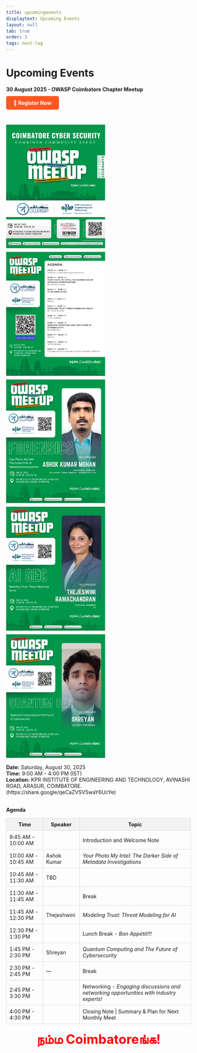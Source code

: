 ```yaml
---
title: upcomingevents
displaytext: Upcoming Events
layout: null
tab: true
order: 3
tags: next-tag
---
```


# Upcoming Events

<p>
  <strong>30 August 2025 - OWASP Coimbatore Chapter Meetup</strong>
  <br>

  <!-- Registration Button -->
  <a href="https://your-registration-link.com" target="_blank" style="display: inline-block; background-color: #ff5722; color: white; padding: 10px 20px; text-decoration: none; border-radius: 5px; font-weight: bold; margin: 10px 0;">
    🔗 Register Now
  </a>
  <br><br>

  <div style="display: grid; grid-template-columns: repeat(auto-fit, minmax(270px, 1fr)); gap: 10px;">
    <img src="assets/images/events/August'25_offline_event/1 banner.jpg" width="270" height="337.5"> 
    <img src="assets/images/events/August'25_offline_event/2 schedule.jpg" width="270" height="337.5">
    <img src="assets/images/events/August'25_offline_event/3 speaker.jpg" width="270" height="337.5">
    <img src="assets/images/events/August'25_offline_event/4 speaker.jpg" width="270" height="337.5">
    <img src="assets/images/events/August'25_offline_event/5 speaker.jpg" width="270" height="337.5">
  </div>

  <br>
  <strong>Date:</strong> Saturday, August 30, 2025
  <br>
  <strong>Time:</strong> 9:00 AM – 4:00 PM (IST)
  <br>
  <strong>Location:</strong> KPR INSTITUTE OF ENGINEERING AND TECHNOLOGY, AVINASHI ROAD, ARASUR, COIMBATORE. (https://share.google/qeCaZVSV5waY6UcYe)
  <br><br>

  <strong>Agenda</strong>
  <table style="width:100%; border-collapse: collapse; margin-top: 10px;">
    <thead style="background-color: #f2f2f2;">
      <tr>
        <th style="border: 1px solid #ddd; padding: 8px;">Time</th>
        <th style="border: 1px solid #ddd; padding: 8px;">Speaker</th>
        <th style="border: 1px solid #ddd; padding: 8px;">Topic</th>
      </tr>
    </thead>
    <tbody>
      <tr>
        <td style="border: 1px solid #ddd; padding: 8px;">9:45 AM - 10:00 AM</td>
        <td style="border: 1px solid #ddd; padding: 8px;"></td>
        <td style="border: 1px solid #ddd; padding: 8px;">Introduction and Welcome Note</td>
      </tr>
      <tr>
        <td style="border: 1px solid #ddd; padding: 8px;">10:00 AM - 10:45 AM</td>
        <td style="border: 1px solid #ddd; padding: 8px;">Ashok Kumar</td>
        <td style="border: 1px solid #ddd; padding: 8px;"><em>Your Photo My Intel: The Darker Side of Metadata Investigations</em></td>
      </tr>
      <tr>
        <td style="border: 1px solid #ddd; padding: 8px;">10:45 AM - 11:30 AM</td>
        <td style="border: 1px solid #ddd; padding: 8px;">TBD</td>
        <td style="border: 1px solid #ddd; padding: 8px;"></td>
      </tr>
      <tr>
        <td style="border: 1px solid #ddd; padding: 8px;">11:30 AM - 11:45 AM</td>
        <td style="border: 1px solid #ddd; padding: 8px;"></td>
        <td style="border: 1px solid #ddd; padding: 8px;">Break</td>
      </tr>
      <tr>
        <td style="border: 1px solid #ddd; padding: 8px;">11:45 AM - 12:30 PM</td>
        <td style="border: 1px solid #ddd; padding: 8px;">Thejeshwini</td>
        <td style="border: 1px solid #ddd; padding: 8px;"><em>Modeling Trust: Threat Modeling for AI</em></td>
      </tr>
      <tr>
        <td style="border: 1px solid #ddd; padding: 8px;">12:30 PM - 1:30 PM</td>
        <td style="border: 1px solid #ddd; padding: 8px;"></td>
        <td style="border: 1px solid #ddd; padding: 8px;">Lunch Break - <em>Bon Appétit!!!</em></td>
      </tr>
      <tr>
        <td style="border: 1px solid #ddd; padding: 8px;">1:45 PM - 2:30 PM</td>
        <td style="border: 1px solid #ddd; padding: 8px;">Shreyan</td>
        <td style="border: 1px solid #ddd; padding: 8px;"><em>Quantum Computing and The Future of Cybersecurity</em></td>
      </tr>
      <tr>
        <td style="border: 1px solid #ddd; padding: 8px;">2:30 PM - 2:45 PM</td>
        <td style="border: 1px solid #ddd; padding: 8px;">—</td>
        <td style="border: 1px solid #ddd; padding: 8px;">Break</td>
      </tr>
      <tr>
        <td style="border: 1px solid #ddd; padding: 8px;">2:45 PM - 3:30 PM</td>
        <td style="border: 1px solid #ddd; padding: 8px;"></td>
        <td style="border: 1px solid #ddd; padding: 8px;">Networking - <em>Engaging discussions and networking opportunities with industry experts!</em></td>
      </tr>
      <tr>
        <td style="border: 1px solid #ddd; padding: 8px;">4:00 PM - 4:30 PM</td>
        <td style="border: 1px solid #ddd; padding: 8px;"></td>
        <td style="border: 1px solid #ddd; padding: 8px;">Closing Note | Summary & Plan for Next Monthly Meet</td>
      </tr>
    </tbody>
  </table>
</p>

<p style="font-size: 2.5em; color: red; font-weight: bold; text-align: center; margin-top: 20px;">
  நம்ம Coimbatoreங்க!
</p>
